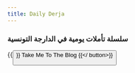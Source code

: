 ```yaml
---
title: Daily Derja
---
```


### سلسلة تأملات يومية في الدارجة التونسية


{{<button href="blog">}}
Take Me To The Blog
{{</ button>}}

